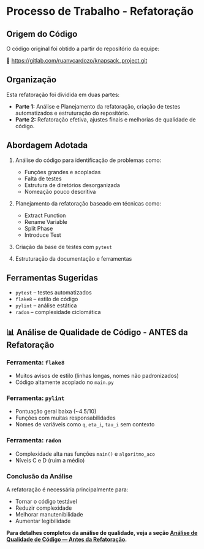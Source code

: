 # Processo de Trabalho - Refatoração

## Origem do Código

O código original foi obtido a partir do repositório da equipe:

🔗 https://gitlab.com/ruanvcardozo/knapsack_project.git

## Organização

Esta refatoração foi dividida em duas partes:

- **Parte 1:** Análise e Planejamento da refatoração, criação de testes automatizados e estruturação do repositório.
- **Parte 2:** Refatoração efetiva, ajustes finais e melhorias de qualidade de código.

## Abordagem Adotada

1. Análise do código para identificação de problemas como:
   - Funções grandes e acopladas
   - Falta de testes
   - Estrutura de diretórios desorganizada
   - Nomeação pouco descritiva

2. Planejamento da refatoração baseado em técnicas como:
   - Extract Function
   - Rename Variable
   - Split Phase
   - Introduce Test

3. Criação da base de testes com `pytest`

4. Estruturação da documentação e ferramentas

## Ferramentas Sugeridas

- `pytest` – testes automatizados
- `flake8` – estilo de código
- `pylint` – análise estática
- `radon` – complexidade ciclomática

## 📊 Análise de Qualidade de Código - ANTES da Refatoração

### Ferramenta: `flake8`

- Muitos avisos de estilo (linhas longas, nomes não padronizados)
- Código altamente acoplado no `main.py`

### Ferramenta: `pylint`

- Pontuação geral baixa (~4.5/10)
- Funções com muitas responsabilidades
- Nomes de variáveis como `q`, `eta_i`, `tau_i` sem contexto

### Ferramenta: `radon`

- Complexidade alta nas funções `main()` e `algoritmo_aco`
- Níveis C e D (ruim a médio)

### Conclusão da Análise

A refatoração é necessária principalmente para:
- Tornar o código testável
- Reduzir complexidade
- Melhorar manutenibilidade
- Aumentar legibilidade



**Para detalhes completos da análise de qualidade, veja a seção [Análise de Qualidade de Código — Antes da Refatoração](refactoring.md#antes-da-refatoração).**
